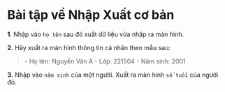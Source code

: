 # Bài tập về Nhập Xuất cơ bản
**1**. Nhập vào `họ tên` sau đó xuất dữ liệu vừa nhập ra màn hình.

**2.** Hãy xuất ra màn hình thông tin cá nhân theo mẫu sau:
> \- Họ tên: Nguyễn Văn A
\- Lớp: 221504
\- Năm sinh: 2001

**3.** Nhập vào `năm sinh` của một người. Xuất ra màn hình `số tuổi` của người đó.
 